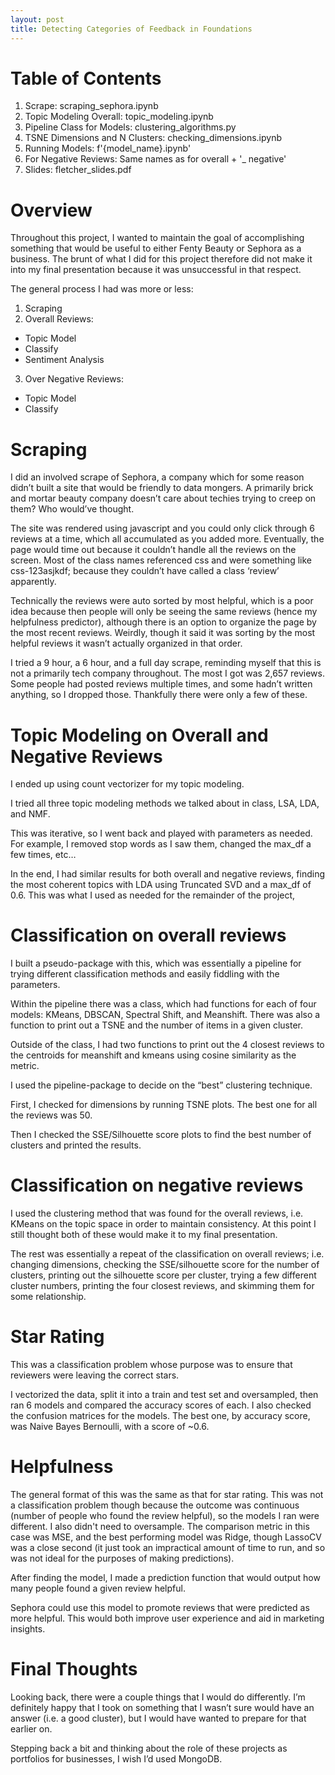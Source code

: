 ```yaml
---
layout: post
title: Detecting Categories of Feedback in Foundations 
---
```

# Table of Contents

1. Scrape: scraping_sephora.ipynb
2. Topic Modeling Overall: topic_modeling.ipynb
3. Pipeline Class for Models: clustering_algorithms.py
4. TSNE Dimensions and N Clusters: checking_dimensions.ipynb
5. Running Models: f'{model_name}.ipynb'
6. For Negative Reviews: Same names as for overall + '_ negative'
7. Slides: fletcher_slides.pdf

# Overview
Throughout this project, I wanted to maintain the goal of accomplishing something that would be useful to either Fenty Beauty or Sephora as a business. The brunt of what I did for this project therefore did not make it into my final presentation because it was unsuccessful in that respect.

The general process I had was more or less:
1.	Scraping
2.	Overall Reviews:
  + Topic Model
  + Classify
  + Sentiment Analysis
3.	Over Negative Reviews:
  + Topic Model
  + Classify

# Scraping
I did an involved scrape of Sephora, a company which for some reason didn’t built a site that would be friendly to data mongers. A primarily brick and mortar beauty company doesn’t care about techies trying to creep on them? Who would’ve thought.

The site was rendered using javascript and you could only click through 6 reviews at a time, which all accumulated as you added more. Eventually, the page would time out because it couldn’t handle all the reviews on the screen. Most of the class names referenced css and were something like css-123asjkdf; because they couldn’t have called a class ‘review’ apparently.

Technically the reviews were auto sorted by most helpful, which is a poor idea because then people will only be seeing the same reviews (hence my helpfulness predictor), although there is an option to organize the page by the most recent reviews. Weirdly, though it said it was sorting by the most helpful reviews it wasn’t actually organized in that order.

I tried a 9 hour, a 6 hour, and a full day scrape, reminding myself that this is not a primarily tech company throughout. The most I got was 2,657 reviews. Some people had posted reviews multiple times, and some hadn’t written anything, so I dropped those. Thankfully there were only a few of these.

# Topic Modeling on Overall and Negative Reviews
I ended up using count vectorizer for my topic modeling.

I tried all three topic modeling methods we talked about in class, LSA, LDA, and NMF.

This was iterative, so I went back and played with parameters as needed. For example, I removed stop words as I saw them, changed the max_df a few times, etc…

In the end, I had similar results for both overall and negative reviews, finding the most coherent topics with LDA using Truncated SVD and a max_df of 0.6. This was what I used as needed for the remainder of the project,

# Classification on overall reviews
I built a pseudo-package with this, which was essentially a pipeline for trying different classification methods and easily fiddling with the parameters.

Within the pipeline there was a class, which had functions for each of four models: KMeans, DBSCAN, Spectral Shift, and Meanshift. There was also a function to print out a TSNE and the number of items in a given cluster.

Outside of the class, I had two functions to print out the 4 closest reviews to the centroids for meanshift and kmeans using cosine similarity as the metric.

I used the pipeline-package to decide on the “best” clustering technique.

First, I checked for dimensions by running TSNE plots. The best one for all the reviews was 50.

Then I checked the SSE/Silhouette score plots to find the best number of clusters and printed the results.


# Classification on negative reviews
I used the clustering method that was found for the overall reviews, i.e. KMeans on the topic space in order to maintain consistency. At this point I still thought both of these would make it to my final presentation.

The rest was essentially a repeat of the classification on overall reviews; i.e. changing dimensions, checking the SSE/silhouette score for the number of clusters, printing out the silhouette score per cluster, trying a few different cluster numbers, printing the four closest reviews, and skimming them for some relationship.


# Star Rating
This was a classification problem whose purpose was to ensure that reviewers were leaving the correct stars.

I vectorized the data, split it into a train and test set and oversampled, then ran 6 models and compared the accuracy scores of each. I also checked the confusion matrices for the models. The best one, by accuracy score, was Naive Bayes Bernoulli, with a score of ~0.6.

# Helpfulness
The general format of this was the same as that for star rating. This was not a classification problem though because the outcome was continuous (number of people who found the review helpful), so the models I ran were different. I also didn't need to oversample. The comparison metric in this case was MSE, and the best performing model was Ridge, though LassoCV was a close second (it just took an impractical amount of time to run, and so was not ideal for the purposes of making predictions).

After finding the model, I made a prediction function that would output how many people found a given review helpful.

Sephora could use this model to promote reviews that were predicted as more helpful. This would both improve user experience and aid in marketing insights.

# Final Thoughts
Looking back, there were a couple things that I would do differently. I’m definitely happy that I took on something that I wasn’t sure would have an answer (i.e. a good cluster), but I would have wanted to prepare for that earlier on.

Stepping back a bit and thinking about the role of these projects as portfolios for businesses, I wish I’d used MongoDB.
